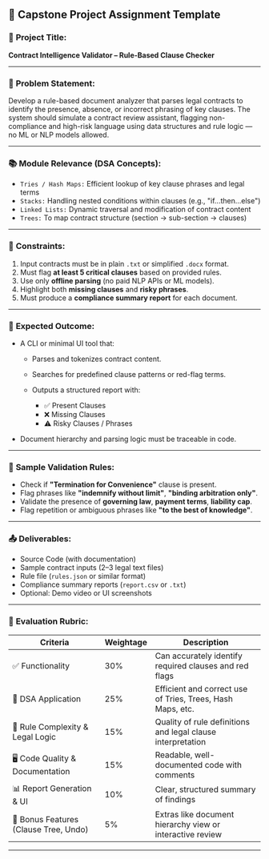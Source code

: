 ## 📌 **Capstone Project Assignment Template**

### 🧠 **Project Title:**

**Contract Intelligence Validator – Rule-Based Clause Checker**

---

### 🧾 **Problem Statement:**

Develop a rule-based document analyzer that parses legal contracts to identify the presence, absence, or incorrect phrasing of key clauses. The system should simulate a contract review assistant, flagging non-compliance and high-risk language using data structures and rule logic — no ML or NLP models allowed.

---

### 📚 **Module Relevance (DSA Concepts):**

- `Tries / Hash Maps:` Efficient lookup of key clause phrases and legal terms
- `Stacks:` Handling nested conditions within clauses (e.g., "if...then...else")
- `Linked Lists:` Dynamic traversal and modification of contract content
- `Trees:` To map contract structure (section → sub-section → clauses)

---

### 🚫 **Constraints:**

1. Input contracts must be in plain `.txt` or simplified `.docx` format.
2. Must flag **at least 5 critical clauses** based on provided rules.
3. Use only **offline parsing** (no paid NLP APIs or ML models).
4. Highlight both **missing clauses** and **risky phrases**.
5. Must produce a **compliance summary report** for each document.

---

### 🎯 **Expected Outcome:**

- A CLI or minimal UI tool that:

  - Parses and tokenizes contract content.
  - Searches for predefined clause patterns or red-flag terms.
  - Outputs a structured report with:

    - ✅ Present Clauses
    - ❌ Missing Clauses
    - ⚠️ Risky Clauses / Phrases

- Document hierarchy and parsing logic must be traceable in code.

---

### 🧮 **Sample Validation Rules:**

- Check if **"Termination for Convenience"** clause is present.
- Flag phrases like **"indemnify without limit"**, **"binding arbitration only"**.
- Validate the presence of **governing law**, **payment terms**, **liability cap**.
- Flag repetition or ambiguous phrases like **"to the best of knowledge"**.

---

### 📤 **Deliverables:**

- Source Code (with documentation)
- Sample contract inputs (2–3 legal text files)
- Rule file (`rules.json` or similar format)
- Compliance summary reports (`report.csv` or `.txt`)
- Optional: Demo video or UI screenshots

---

### 📏 **Evaluation Rubric:**

| Criteria                              | Weightage | Description                                                 |
| ------------------------------------- | --------- | ----------------------------------------------------------- |
| ✅ Functionality                      | 30%       | Can accurately identify required clauses and red flags      |
| 📐 DSA Application                    | 25%       | Efficient and correct use of Tries, Trees, Hash Maps, etc.  |
| 📄 Rule Complexity & Legal Logic      | 15%       | Quality of rule definitions and legal clause interpretation |
| 🖥️ Code Quality & Documentation       | 15%       | Readable, well-documented code with comments                |
| 📊 Report Generation & UI             | 10%       | Clear, structured summary of findings                       |
| 🎁 Bonus Features (Clause Tree, Undo) | 5%        | Extras like document hierarchy view or interactive review   |

---
